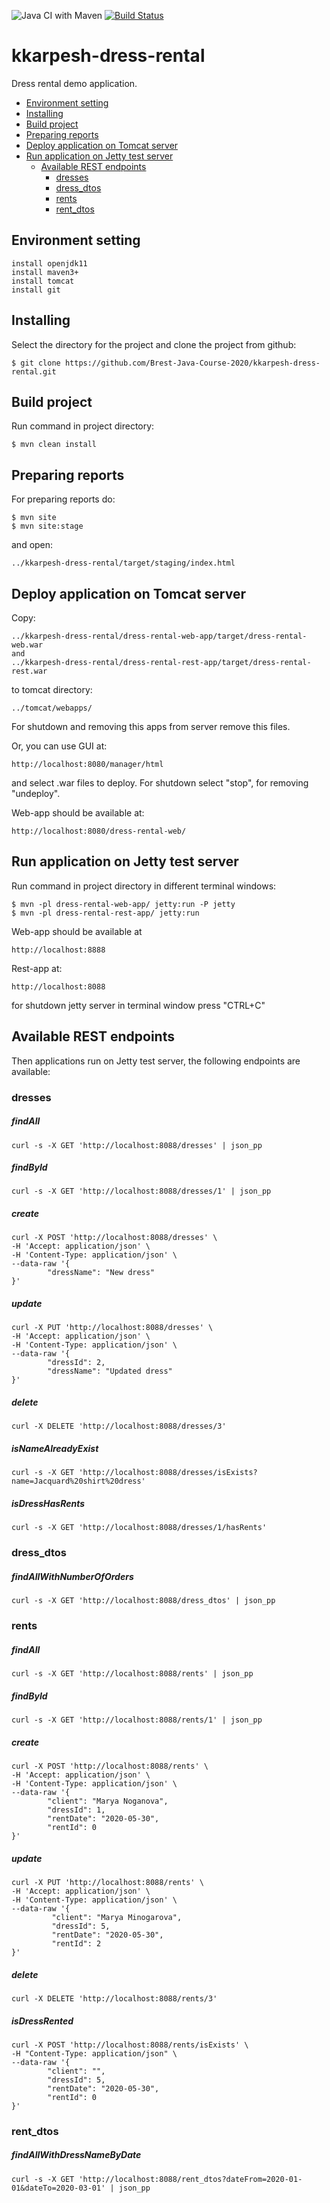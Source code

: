 ![Java CI with Maven](https://github.com/Brest-Java-Course-2020/kkarpesh-dress-rental/workflows/Java%20CI%20with%20Maven/badge.svg)
[![Build Status](https://travis-ci.org/Brest-Java-Course-2020/kkarpesh-dress-rental.svg?branch=master)](https://travis-ci.org/Brest-Java-Course-2020/kkarpesh-dress-rental)
# kkarpesh-dress-rental
Dress rental demo application.
+ [Environment setting](#Environment-setting)
+ [Installing](#Installing)
+ [Build project](#Build-project)
+ [Preparing reports](#Preparing-reports)
+ [Deploy application on Tomcat server](#Deploy-application-on-Tomcat-server)
+ [Run application on Jetty test server](#Run-application-on-Jetty-test-server)
    + [Available REST endpoints](#Available-REST-endpoints)
        + [dresses](#dresses)
        + [dress_dtos](#dress_dtos)
        + [rents](#rents)
        + [rent_dtos](#rent_dtos)

## Environment setting
```
install openjdk11
install maven3+
install tomcat
install git
```

## Installing
Select the directory for the project and clone the project from github:
```
$ git clone https://github.com/Brest-Java-Course-2020/kkarpesh-dress-rental.git
```
## Build project
Run command in project directory:
```
$ mvn clean install
```
## Preparing reports
For preparing reports do:
```
$ mvn site
$ mvn site:stage
```
and open:
```
../kkarpesh-dress-rental/target/staging/index.html
```
## Deploy application on Tomcat server
Copy:
```
../kkarpesh-dress-rental/dress-rental-web-app/target/dress-rental-web.war
and
../kkarpesh-dress-rental/dress-rental-rest-app/target/dress-rental-rest.war
```
to tomcat directory:
```
../tomcat/webapps/
```
For shutdown and removing this apps from server remove this files.

Or, you can use GUI at:
```
http://localhost:8080/manager/html
```
and select .war files to deploy.
For shutdown select "stop", for removing "undeploy".

Web-app should be available at:
```
http://localhost:8080/dress-rental-web/
```
## Run application on Jetty test server
Run command in project directory in different terminal windows:
```
$ mvn -pl dress-rental-web-app/ jetty:run -P jetty
$ mvn -pl dress-rental-rest-app/ jetty:run
```
Web-app should be available at
```
http://localhost:8888
```
Rest-app at:
```
http://localhost:8088
```
for shutdown jetty server in terminal window press "CTRL+C"
## Available REST endpoints
Then applications run on Jetty test server, the following endpoints are available:
### dresses

##### findAll
```
curl -s -X GET 'http://localhost:8088/dresses' | json_pp
```
##### findById
```
curl -s -X GET 'http://localhost:8088/dresses/1' | json_pp
```
##### create
```
curl -X POST 'http://localhost:8088/dresses' \
-H 'Accept: application/json' \
-H 'Content-Type: application/json' \
--data-raw '{
        "dressName": "New dress"
}'
```
##### update
```
curl -X PUT 'http://localhost:8088/dresses' \
-H 'Accept: application/json' \
-H 'Content-Type: application/json' \
--data-raw '{
        "dressId": 2,
        "dressName": "Updated dress"
}'
```
##### delete
```
curl -X DELETE 'http://localhost:8088/dresses/3'
```
##### isNameAlreadyExist
```
curl -s -X GET 'http://localhost:8088/dresses/isExists?name=Jacquard%20shirt%20dress'
```
##### isDressHasRents
```
curl -s -X GET 'http://localhost:8088/dresses/1/hasRents'
```
### dress_dtos

##### findAllWithNumberOfOrders
```
curl -s -X GET 'http://localhost:8088/dress_dtos' | json_pp
```
### rents

##### findAll
```
curl -s -X GET 'http://localhost:8088/rents' | json_pp
```
##### findById
```
curl -s -X GET 'http://localhost:8088/rents/1' | json_pp
```
##### create
```
curl -X POST 'http://localhost:8088/rents' \
-H 'Accept: application/json' \
-H 'Content-Type: application/json' \
--data-raw '{
        "client": "Marya Noganova",
        "dressId": 1,
        "rentDate": "2020-05-30",
        "rentId": 0
}'
```
##### update
```
curl -X PUT 'http://localhost:8088/rents' \
-H 'Accept: application/json' \
-H 'Content-Type: application/json' \
--data-raw '{
         "client": "Marya Minogarova",
         "dressId": 5,
         "rentDate": "2020-05-30",
         "rentId": 2
}'
```
##### delete
```
curl -X DELETE 'http://localhost:8088/rents/3'
```
##### isDressRented
```
curl -X POST 'http://localhost:8088/rents/isExists' \
-H "Content-Type: application/json" \
--data-raw '{
        "client": "",
        "dressId": 5,
        "rentDate": "2020-05-30",
        "rentId": 0
}'
```
### rent_dtos
##### findAllWithDressNameByDate
```
curl -s -X GET 'http://localhost:8088/rent_dtos?dateFrom=2020-01-01&dateTo=2020-03-01' | json_pp
```
